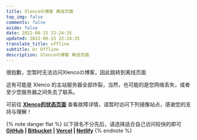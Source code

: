 ```yaml
---
title: Xlencoの博客 离线页面
top_img: false
comments: false
aside: false
date: 2022-06-15 22:24:35
updated: 2022-06-15 22:24:35
translate_title: offline
subtitle: Ur Offline
description: Xlencoの博客 离线页面
---
```



很抱歉，您暂时无法访问Xlencoの博客，因此跳转到离线页面

这有可能是 Xlenco 的主站服务器全部炸裂，当然，也可能的是您网络丢失，或者至少您服务器之间失去了联系。

可前往 [**Xlenco的状态页面**](https://uptime.xlenco.eu.org/) 查看故障详情，请暂时访问下列镜像站点，感谢您的支持与理解！

{% note danger flat %} 以下排名不分先后，请选择适合自己访问较快的即可</br> **[GitHub](https://xlenco.github.io) | [Bitbucket](https://xlenco.bitbucket.io) | [Vercel](https://xlenco.eu.org) | [Netlify](https://xlenco.netlify.app)** {% endnote %}
